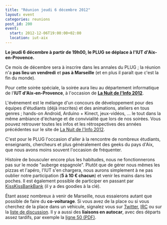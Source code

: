 ```yaml
---
title: "Réunion jeudi 6 décembre 2012"
layout: event
categories: reunions
post_id: 200
event:
  start: 2012-12-06T19:00:00+02:00
  location: iut-aix
---
```

**Le jeudi 6 décembre à partir de 19h00, le PLUG se déplace à l'IUT d'Aix-en-Provence.**

Ce mois de décembre sera à inscrire dans les annales du PLUG ; la réunion n'a **pas lieu un vendredi** et **pas à Marseille** (et en plus il paraît que c'est la fin du monde).

Pour cette soirée spéciale, la soirée aura lieu au département informatique de l'**IUT d'Aix-en-Provence**, à l'occasion de **[La Nuit de l'Info 2012](http://www.nuitdelinfo.com/nuitinfo2012/start)**.

L'événement est le mélange d'un concours de développement pour des équipes d'étudiants (déjà inscrites) et des animations, ateliers en tous genres ; hands-on Android, Arduino + Kinect, jeux-vidéos, … le tout dans la même ambiance d'échange et de convivialité que lors de nos soirées. Vous pouvez retrouver toutes les infos et les rétrospectives des années précédentes sur le site de [La Nuit de l'Info 2012](http://www.nuitdelinfo.com/).

C'est pour le PLUG l'occasion d'aller à la rencontre de nombreux étudiants, enseignants, chercheurs et plus généralement des geeks du pays d'Aix, que nous avons moins souvent l'occasion de fréquenter.

Histoire de bousculer encore plus les habitudes, nous ne fonctionnerons pas sur le mode "auberge espagnole". Plutôt que de gérer nous mêmes les pizzas et l'apéro, l'IUT s'en chargera, nous aurons simplement à ne pas oublier notre participation (**5 à 10 € chacun**) et venir les mains dans les poches. Il est également possible de participer en passant par [KissKissBankBank](http://www.kisskissbankbank.com/fr/projects/nuit-de-l-info-aix-en-provence) (il y a des goodies à la clé).

Étant assez nombreux à venir de Marseille, nous essaierons autant que possible de faire du **co-voiturage**.
Si vous avez de la place ou si vous cherchez de la place dans un véhicule, signalez vous sur [Twitter](http://twitter.com/plugfr), [IRC](/association/irc/) ou sur la [liste de discussion](/association/mailing-lists/#plug-discuss). Il y a aussi des **liaisons en autocar**, avec des départs assez tardifs, par exemple la [ligne 50 (PDF)](http://www.lepilote.com/ftp/FR_documents/FH0050S.pdf).